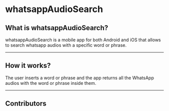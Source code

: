 # whatsappAudioSearch
<h2>What is whatsappAudioSearch?</h2>
whatsappAudioSearch is a mobile app for both Android and iOS that allows to search whatsapp audios with a specific word or phrase.
<hr>
<h2>How it works?</h2>
The user inserts a word or phrase and the app returns all the WhatsApp audios with the word or phrase inside them.
<hr>
<h2>Contributors</h2>
